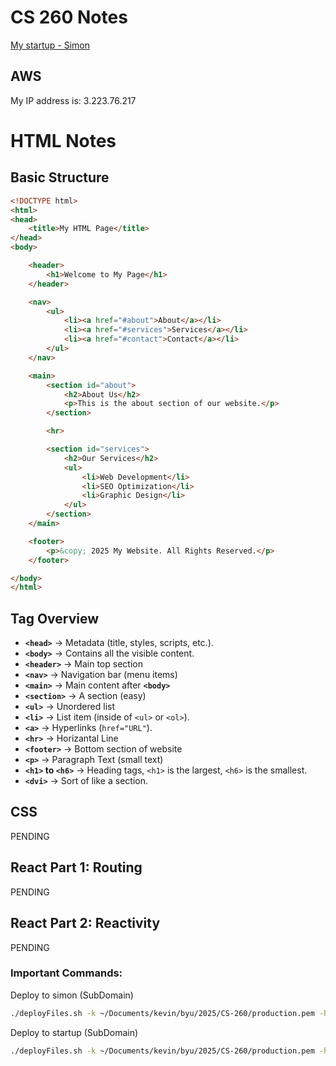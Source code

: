 # CS 260 Notes

[My startup - Simon](https://startup.pro-dash-link.click)

## AWS

My IP address is: 3.223.76.217

# HTML Notes

## Basic Structure
```html
<!DOCTYPE html>
<html>
<head>
    <title>My HTML Page</title>
</head>
<body>

    <header>
        <h1>Welcome to My Page</h1>
    </header>

    <nav>
        <ul>
            <li><a href="#about">About</a></li>
            <li><a href="#services">Services</a></li>
            <li><a href="#contact">Contact</a></li>
        </ul>
    </nav>

    <main>
        <section id="about">
            <h2>About Us</h2>
            <p>This is the about section of our website.</p>
        </section>

        <hr>

        <section id="services">
            <h2>Our Services</h2>
            <ul>
                <li>Web Development</li>
                <li>SEO Optimization</li>
                <li>Graphic Design</li>
            </ul>
        </section>
    </main>

    <footer>
        <p>&copy; 2025 My Website. All Rights Reserved.</p>
    </footer>

</body>
</html>
```

## Tag Overview

- **`<head>`** → Metadata (title, styles, scripts, etc.).
- **`<body>`** → Contains all the visible content.
- **`<header>`** → Main top section
- **`<nav>`** → Navigation bar (menu items)
- **`<main>`** → Main content after **`<body>`**
- **`<section>`** → A section (easy)
- **`<ul>`** → Unordered list
- **`<li>`** → List item (inside of `<ul>` or `<ol>`).
- **`<a>`** →  Hyperlinks (`href="URL"`).
- **`<hr>`** → Horizantal Line
- **`<footer>`** → Bottom section of website
- **`<p>`** → Paragraph Text (small text)
- **`<h1>` to `<h6>`** → Heading tags, `<h1>` is the largest, `<h6>` is the smallest.
- **`<dvi>`** → Sort of like a section.

## CSS

PENDING

## React Part 1: Routing

PENDING

## React Part 2: Reactivity

PENDING

### Important Commands:
Deploy to simon (SubDomain)
```sh
./deployFiles.sh -k ~/Documents/kevin/byu/2025/CS-260/production.pem -h pro-dash-link.click -s simon
```

Deploy to startup (SubDomain)
```sh
./deployFiles.sh -k ~/Documents/kevin/byu/2025/CS-260/production.pem -h pro-dash-link.click -s startup
```
